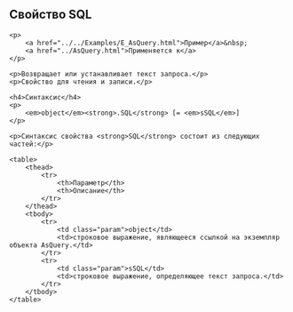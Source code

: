 <html>
<head>
    <title>AsQuery\SQL</title>
    <link rel="stylesheet" href="../../../common.css" />
</head>
<body>
    <h2>Свойство SQL</h2>

    <p>
        <a href="../../Examples/E_AsQuery.html">Пример</a>&nbsp;
        <a href="../AsQuery.html">Применяется к</a>
    </p>

    <p>Возвращает или устанавливает текст запроса.</p>
    <p>Свойство для чтения и записи.</p>

    <h4>Синтаксис</h4>
    <p>
        <em>object</em><strong>.SQL</strong> [= <em>sSQL</em>]
    </p>

    <p>Синтаксис свойства <strong>SQL</strong> состоит из следующих частей:</p>

    <table>
        <thead>
            <tr>
                <th>Параметр</th>
                <th>Описание</th>
            </tr>
        </thead>
        <tbody>
            <tr>
                <td class="param">object</td>
                <td>строковое выражение, являющееся ссылкой на экземпляр объекта AsQuery.</td>
            </tr>
            <tr>
                <td class="param">sSQL</td>
                <td>строковое выражение, определяющее текст запроса.</td>
            </tr>
        </tbody>
    </table>
</body>
</html>
